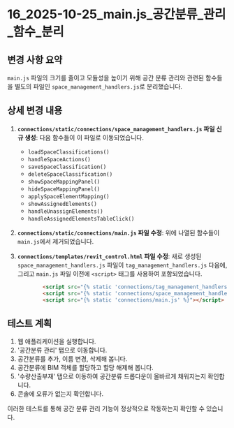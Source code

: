 # 16_2025-10-25_main.js_공간분류_관리_함수_분리

## 변경 사항 요약

`main.js` 파일의 크기를 줄이고 모듈성을 높이기 위해 공간 분류 관리와 관련된 함수들을 별도의 파일인 `space_management_handlers.js`로 분리했습니다.

## 상세 변경 내용

1.  **`connections/static/connections/space_management_handlers.js` 파일 신규 생성**: 다음 함수들이 이 파일로 이동되었습니다.
    *   `loadSpaceClassifications()`
    *   `handleSpaceActions()`
    *   `saveSpaceClassification()`
    *   `deleteSpaceClassification()`
    *   `showSpaceMappingPanel()`
    *   `hideSpaceMappingPanel()`
    *   `applySpaceElementMapping()`
    *   `showAssignedElements()`
    *   `handleUnassignElements()`
    *   `handleAssignedElementsTableClick()`

2.  **`connections/static/connections/main.js` 파일 수정**: 위에 나열된 함수들이 `main.js`에서 제거되었습니다.

3.  **`connections/templates/revit_control.html` 파일 수정**: 새로 생성된 `space_management_handlers.js` 파일이 `tag_management_handlers.js` 다음에, 그리고 `main.js` 파일 이전에 `<script>` 태그를 사용하여 포함되었습니다.

    ```html
            <script src="{% static 'connections/tag_management_handlers.js' %}"></script>
            <script src="{% static 'connections/space_management_handlers.js' %}"></script>
            <script src="{% static 'connections/main.js' %}"></script>
    ```

## 테스트 계획

1.  웹 애플리케이션을 실행합니다.
2.  '공간분류 관리' 탭으로 이동합니다.
3.  공간분류를 추가, 이름 변경, 삭제해 봅니다.
4.  공간분류에 BIM 객체를 할당하고 할당 해제해 봅니다.
5.  '수량산출부재' 탭으로 이동하여 공간분류 드롭다운이 올바르게 채워지는지 확인합니다.
6.  콘솔에 오류가 없는지 확인합니다.

이러한 테스트를 통해 공간 분류 관리 기능이 정상적으로 작동하는지 확인할 수 있습니다.